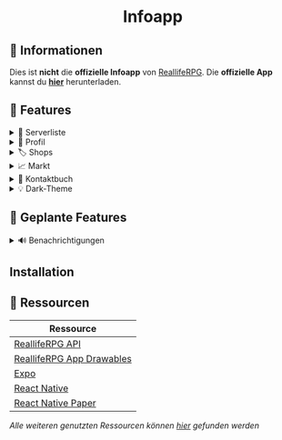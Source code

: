 <h1 align="center">Infoapp</h1>

## :page_facing_up: Informationen

Dies ist **nicht** die **offizielle Infoapp** von [ReallifeRPG](https://realliferpg.de). Die **offizielle App** kannst du **[hier](https://app.realliferpg.de)** herunterladen.

## :rocket: Features

<details>
  <summary>👥 Serverliste</summary>
  Sehe wer gerade auf welchem Server spielt und auf welchem Server sich deine Freunde befinden
</details>

<details>
  <summary>👷 Profil</summary>
  Zeigt dir Spieler Informationen, Konten, Fahrzeuge, Häuser, Appartments sowie Baustellen an welche auf deinen Spieler registriert sind
</details>

<details>
  <summary>🏷️ Shops</summary>
  Aufwählung aller verfügbaren Shops für Fahrzeuge und Items sowie deren Angebote
</details>

<details>
  <summary>📈 Markt</summary>
  Zeigt die derzeitigen Marktpreise sowie die "Top Jobs"(Bestbezahlten Items)
</details>

<details>
  <summary>📱 Kontaktbuch</summary>
  Zeigt eine Liste von Spielern an welche ihre Handynummer sowie ihre Nordholm Bankverbindung angegeben haben an. <br />
  Für ein Beispiel siehe <a href="https://app.dulliag.de">A3RLRPG-Infopanel</a>
</details>

<details>
  <summary>💡 Dark-Theme</summary>
  Dunkles Farbschema für die App
</details>

## :calendar: Geplante Features

<details>
  <summary>🔊 Benachrichtigungen</summary>
  Wenn dein Haus gewartet oder das Appartment verlängert werden muss. (7 Tage, 24h & in der Matrix des ablaufens) <br />
  Außerdem wenn ein neuer Changelog erschien ist
</details>

## Installation

## :link: Ressourcen

| Ressource                                                                                                           |
| ------------------------------------------------------------------------------------------------------------------- |
| [ReallifeRPG API](https://api.realliferpg.de)                                                                       |
| [ReallifeRPG App Drawables](https://github.com/A3ReallifeRPG/RealLifeRPG-App/tree/master/app/src/main/res/drawable) |
| [Expo](https://docs.expo.dev/)                                                                                      |
| [React Native](https://reactnative.dev/)                                                                            |
| [React Native Paper](https://callstack.github.io/react-native-paper/drawer-item.html)                               |

_Alle weiteren genutzten Ressourcen können [hier](https://github.com/DulliAG/A3RLRPG-Infoapp/network/dependencies) gefunden werden_
